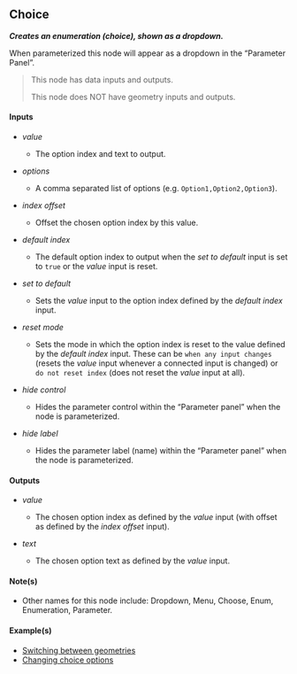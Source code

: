 ## Choice

**_Creates an enumeration (choice), shown as a dropdown._**

When parameterized this node will appear as a dropdown in the “Parameter Panel”.

> This node has data inputs and outputs.
>
> This node does NOT have geometry inputs and outputs.


#### Inputs

* _value_

  * The option index and text to output.

* _options_

  * A comma separated list of options (e.g. `Option1,Option2,Option3`).

* _index offset_

  * Offset the chosen option index by this value.

* _default index_

  * The default option index to output when the _set to default_ input is set to `true` or the _value_ input is reset.

* _set to default_

  * Sets the _value_ input to the option index defined by the _default index_ input.

* _reset mode_

  * Sets the mode in which the option index is reset to the value defined by the _default index_ input. These can be `when any input changes` (resets the _value_ input whenever a connected input is changed) or `do not reset index` (does not reset the _value_ input at all).

* _hide control_

  * Hides the parameter control within the “Parameter panel” when the node is parameterized.

* _hide label_

  * Hides the parameter label (name) within the “Parameter panel” when the node is parameterized.


#### Outputs

* _value_

  * The chosen option index as defined by the _value_ input (with offset as defined by the _index offset_ input).

* _text_

  * The chosen option text as defined by the _value_ input.


#### Note(s)



* Other names for this node include: Dropdown, Menu, Choose, Enum, Enumeration, Parameter.


#### Example(s)


* <a href="https://creator.trimble.com/graph?assetURI=whp:2a6de14a-1611-4d3a-959f-a1c34eae6bca&version=latest" target="_blank">Switching between geometries</a>
* <a href="https://creator.trimble.com/graph?assetURI=whp:c7dc99f1-334b-47ae-9622-fb38812db203&version=latest" target="_blank">Changing choice options</a>